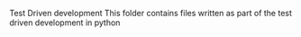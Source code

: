Test Driven development
This folder contains files written as part of the test driven development
in python
